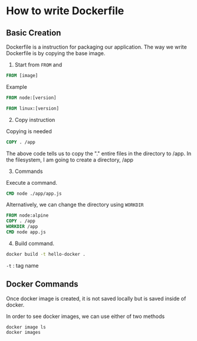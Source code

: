 # How to write Dockerfile

## Basic Creation

Dockerfile is a instruction for packaging our application. The way we write Dockerfile is by copying the base image.

1. Start from `FROM` and

```Dockerfile
FROM [image]
```

Example

```Dockerfile
FROM node:[version]
```

```Dockerfile
FROM linux:[version]
```

2. Copy instruction

Copying is needed

```Dockerfile
COPY . /app
```

The above code tells us to copy the "." entire files in the directory to /app. In the filesystem, I am going to create a directory, /app

3. Commands

Execute a command.

```Dockerfile
CMD node ./app/app.js
```

Alternatively, we can change the directory using `WORKDIR`

```Dockerfile
FROM node:alpine
COPY . /app
WORKDIR /app
CMD node app.js
```

4. Build command.

```sh
docker build -t hello-docker .
```

`-t` : tag name

## Docker Commands

Once docker image is created, it is not saved locally but is saved inside of docker.

In order to see docker images, we can use either of two methods

```sh
docker image ls
docker images
```
